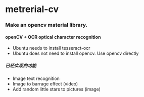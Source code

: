 # metrerial-cv
### Make an opencv material library.
#### openCV + OCR optical character recognition
- Ubuntu needs to install tesseract-ocr
- Ubuntu does not need to install opencv. Use opencv directly

##### 已经实现的功能
- Image text recognition
- Image to barrage effect (video)
- Add random little stars to pictures (image)